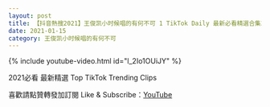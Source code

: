 ```yaml
---
layout: post
title: 【抖音熱搜2021】王俊凯小时候唱的有何不可 1 TikTok Daily 最新必看精選合集2021 01 15
date: 2021-01-15
category: 王俊凯小时候唱的有何不可
---
```


{% include youtube-video.html id="l_2Io1OUiJY" %}

2021必看 最新精選 Top TikTok Trending Clips

喜歡請點贊轉發加訂閱 Like & Subscribe：[YouTube](https://www.youtube.com/channel/UCAoR7VcanIPd04uEq_GIylA/videos)

